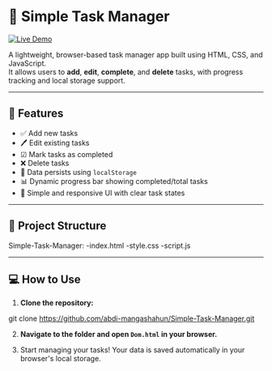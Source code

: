 # 📝 Simple Task Manager
[![Live Demo](https://img.shields.io/badge/Live-Demo-green?style=for-the-badge&logo=netlify)]([https://peppy-croissant-62d1f2.netlify.app/)

A lightweight, browser-based task manager app built using HTML, CSS, and JavaScript.  
It allows users to **add**, **edit**, **complete**, and **delete** tasks, with progress tracking and local storage support.

---

## 🚀 Features

- ✅ Add new tasks 
- 🖊 Edit existing tasks  
- ☑ Mark tasks as completed  
- ❌ Delete tasks  
- 💾 Data persists using `localStorage`  
- 📊 Dynamic progress bar showing completed/total tasks  
- 🎨 Simple and responsive UI with clear task states  

---

## 📁 Project Structure

Simple-Task-Manager:
    -index.html 
    -style.css 
    -script.js


---

## 💻 How to Use

1. **Clone the repository:**

git clone https://github.com/abdi-mangashahun/Simple-Task-Manager.git


2. **Navigate to the folder and open `Dom.html` in your browser.**

3. Start managing your tasks! Your data is saved automatically in your browser's local storage.



